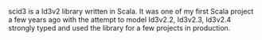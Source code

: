 scid3 is a Id3v2 library written in Scala. It was one of my first Scala project a few years ago with the attempt to model Id3v2.2, Id3v2.3, Id3v2.4 strongly typed and used the library for a few projects in production. 
